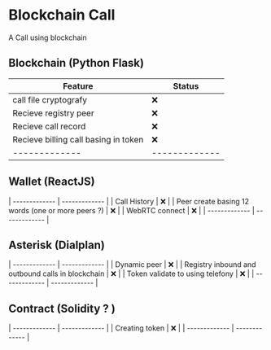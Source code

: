 # Blockchain Call
A Call using blockchain

## Blockchain (Python Flask)

| Feature  | Status |
| ------------- | ------------- |
| call file cryptografy   | ❌  |
| Recieve registry peer  | ❌  |
| Recieve call record   | ❌  |
| Recieve billing call basing in token    | ❌ |
| ------------- | ------------- |

## Wallet (ReactJS)
| ------------- | ------------- |
| Call History | ❌ |
| Peer create basing 12 words (one or more peers ?)  | ❌ |
| WebRTC connect | ❌ |
| ------------- | ------------- |

## Asterisk (Dialplan)
| ------------- | ------------- |
| Dynamic peer | ❌ |
| Registry inbound and outbound calls in blockchain | ❌ | 
| Token validate to using telefony | ❌ |
| ------------- | ------------- |

## Contract (Solidity ? )
| ------------- | ------------- |
| Creating token   | ❌ |
| ------------- | ------------- |